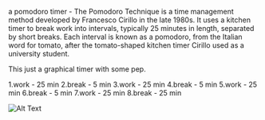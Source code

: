 a pomodoro timer - The Pomodoro Technique is a time management method developed by Francesco Cirillo in the late 1980s. 
It uses a kitchen timer to break work into intervals, typically 25 minutes in length, separated by short breaks. Each interval is known as a pomodoro, 
from the Italian word for tomato, after the tomato-shaped kitchen timer Cirillo used as a university student.

This just a graphical timer with some pep.

1.work - 25 min
2.break - 5 min
3.work - 25 min
4.break - 5 min
5.work - 25 min
6.break - 5 min
7.work - 25 min
8.break - 25 min


![Alt Text](https://i.imgur.com/wZijZm0.gif)
